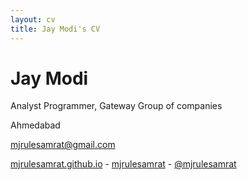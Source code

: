 ```yaml
---
layout: cv
title: Jay Modi's CV
---
```

# Jay Modi
Analyst Programmer, Gateway Group of companies

Ahmedabad<br/>

<a href="mjrulesamrat@gmail.com">mjrulesamrat@gmail.com</a>

<div id="webaddress">
  <a href="https://mjrulesamrat.github.io"><i class="fas fa-home"></i> mjrulesamrat.github.io</a> - 
  <a href="https://github.com/mjrulesamrat"><i class="fab fa-github"></i> mjrulesamrat</a> - 
  <a href="https://twitter.com/mjrulesamrat"><i class="fab fa-twitter"></i> @mjrulesamrat</a>
</div>
